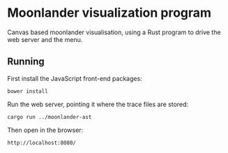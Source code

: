 # Moonlander visualization program

Canvas based moonlander visualisation, using a Rust program to drive the web
server and the menu.

## Running

First install the JavaScript front-end packages:

    bower install

Run the web server, pointing it where the trace files are stored:

    cargo run ../moonlander-ast

Then open in the browser:

    http://localhost:8080/
